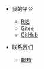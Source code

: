 <!-- _navbar.md 上面的导航栏  -->

* 我的平台

    * [B站](https://space.bilibili.com/145083815?spm_id_from=333.1007.0.0)
    * [Gitee](https://gitee.com/ji-mo-zijie)
    * [GitHub](https://github.com/jimozijie)


* 联系我们
    * [邮箱](contacts/email.md)
